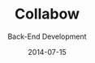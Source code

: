 ---
title: Collabow
subtitle: Back-End Development
layout: default
modal-id: 8
date: 2014-07-15
img: collabow.png
thumbnail: collabow.png
alt: image-alt
project-date: April 2014
client: Start Bootstrap
category: Web Development
description: Lorem ipsum dolor sit amet, usu cu alterum nominavi lobortis. At duo novum diceret. Tantas apeirian vix et, usu sanctus postulant inciderint ut, populo diceret necessitatibus in vim. Cu eum dicam feugiat noluisse.

---